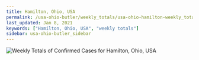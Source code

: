 ```yaml
---
title: Hamilton, Ohio, USA
permalink: /usa-ohio-butler/weekly_totals/usa-ohio-hamilton-weekly_totals.html
last_updated: Jan 8, 2021
keywords: ["Hamilton, Ohio, USA", "weekly totals"]
sidebar: usa-ohio-butler_sidebar
---
```


![Weekly Totals of Confirmed Cases for Hamilton, Ohio, USA](/covid_tracker/images/graphs/usa-ohio-hamilton-weekly_totals_graph.png)
